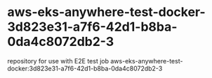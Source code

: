 # aws-eks-anywhere-test-docker-3d823e31-a7f6-42d1-b8ba-0da4c8072db2-3
repository for use with E2E test job aws-eks-anywhere-test-docker:3d823e31-a7f6-42d1-b8ba-0da4c8072db2-3
